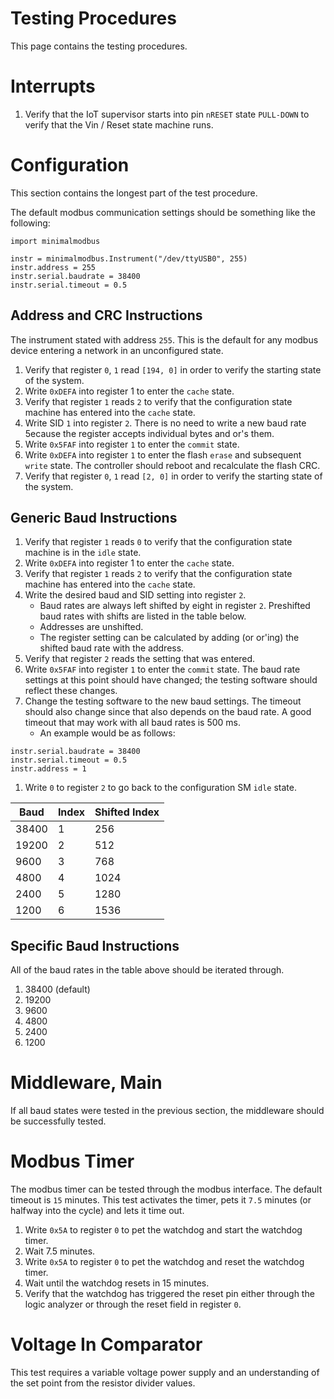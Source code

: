 Testing Procedures
=======
This page contains the testing procedures.

Interrupts
==========
1. Verify that the IoT supervisor starts into pin `nRESET` state `PULL-DOWN` to verify that the Vin / Reset state machine runs.

Configuration
=============
This section contains the longest part of the test procedure.

The default modbus communication settings should be something like the
following:

```
import minimalmodbus

instr = minimalmodbus.Instrument("/dev/ttyUSB0", 255)
instr.address = 255
instr.serial.baudrate = 38400
instr.serial.timeout = 0.5
```

Address and CRC Instructions
----------------------------
The instrument stated with address `255`.  This is the default for any modbus
device entering a network in an unconfigured state.

1. Verify that register `0`, `1` read `[194, 0]` in order to verify the 
starting state of the system. 
2. Write `0xDEFA` into register 1 to enter the `cache` state.
3. Verify that register `1` reads `2` to verify that the configuration state machine has entered into the `cache` state.
4. Write SID `1` into register `2`.  There is no need to write a new baud rate
5ecause the register accepts individual bytes and or's them.
6. Write `0x5FAF` into register `1` to enter the `commit` state.
7. Write `0xDEFA` into register `1` to enter the flash `erase` and subsequent
`write` state.  The controller should reboot and recalculate the flash CRC.
8. Verify that register `0`, `1` read `[2, 0]` in order to verify the starting
state of the system.

Generic Baud Instructions
---------
1. Verify that register `1` reads `0` to verify that the configuration state machine is in the `idle` state.
2. Write `0xDEFA` into register 1 to enter the `cache` state.
3. Verify that register `1` reads `2` to verify that the configuration state machine has entered into the `cache` state.
4. Write the desired baud and SID setting into register `2`.
    * Baud rates are always left shifted by eight in register `2`.
Preshifted baud rates with shifts are listed in the table below.
    * Addresses are unshifted.
    * The register setting can be calculated by adding (or or'ing) the shifted
baud rate with the address.
5. Verify that register `2` reads the setting that was entered.
6. Write `0x5FAF` into register `1` to enter the `commit` state.
The baud rate settings at this point should have changed;
the testing software should reflect these changes.
7. Change the testing software to the new baud settings.
The timeout should also change since that also depends on the baud rate.
A good timeout that may work with all baud rates is 500 ms.
    * An example would be as follows:
```
instr.serial.baudrate = 38400
instr.serial.timeout = 0.5
instr.address = 1
```
1. Write `0` to register `2` to go back to the configuration SM `idle` state.

| Baud  | Index | Shifted Index |
| ----- | ----- |-------------- |
| 38400 | 1     |  256 |
| 19200 | 2     |  512 |
|  9600 | 3     |  768 |
|  4800 | 4     | 1024 |
|  2400 | 5     | 1280 |
|  1200 | 6     | 1536 |

Specific Baud Instructions
---------
All of the baud rates in the table above should be iterated through.

1. 38400 (default)
2. 19200
3. 9600
4. 4800
5. 2400
6. 1200


Middleware, Main
================
If all baud states were tested in the previous section, the middleware should
be successfully tested.

Modbus Timer
============
The modbus timer can be tested through the modbus interface.
The default timeout is `15` minutes.
This test activates the timer, pets it `7.5` minutes (or halfway into the
cycle) and lets it time out.

1. Write `0x5A` to register `0` to pet the watchdog and start the watchdog timer.
2. Wait 7.5 minutes.
3. Write `0x5A` to register `0` to pet the watchdog and reset the watchdog timer.
4. Wait until the watchdog resets in 15 minutes.
5. Verify that the watchdog has triggered the reset pin either through the
logic analyzer or through the reset field in register `0`.


Voltage In Comparator
=====================
This test requires a variable voltage power supply and an understanding of the
set point from the resistor divider values.
